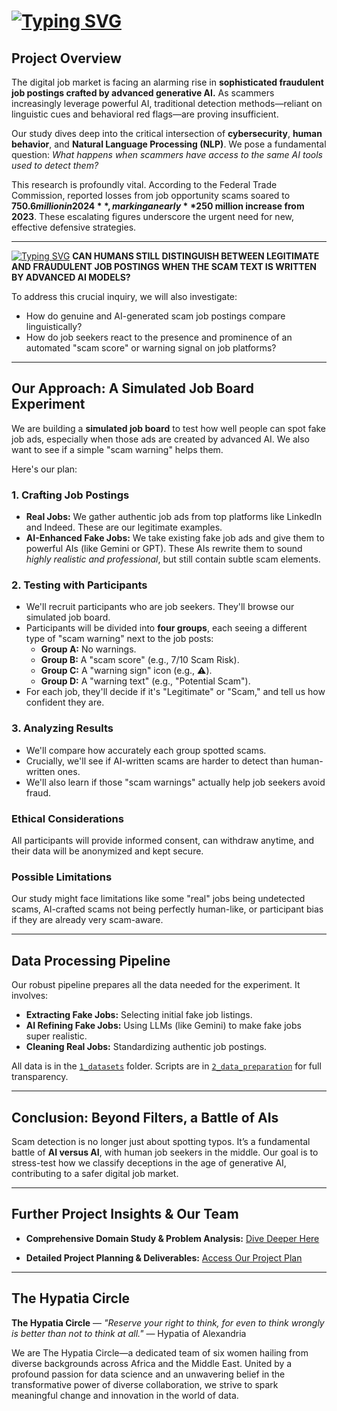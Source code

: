 # [![Typing SVG](https://readme-typing-svg.demolab.com?font=Fira+Code&weight=700&pause=1000&color=CF1F4EFF&width=490&lines=DETECTING+AI-GENERATED+JOB+SCAMS;A+HUMAN+AND+MACHINE+PERSPECTIVE)](https://git.io/typing-svg)

## Project Overview

The digital job market is facing an alarming rise in **sophisticated
fraudulent job postings crafted by advanced generative AI.** As scammers
increasingly leverage powerful AI, traditional detection methods—reliant
on linguistic cues and behavioral red flags—are proving insufficient.

Our study dives deep into the critical intersection of **cybersecurity**,
**human behavior**, and **Natural Language Processing (NLP)**. We pose a
fundamental question: *What happens when scammers have access to the same
AI tools used to detect them?*

This research is profoundly vital. According to the Federal Trade
Commission, reported losses from job opportunity scams soared to
**$750.6 million in 2024**, marking a nearly **$250 million increase from
2023**. These escalating figures underscore the urgent need for new,
effective defensive strategies.

---
[![Typing SVG](https://readme-typing-svg.demolab.com?font=Fira+Code&weight=700&pause=1000&color=CF1F4E&width=435&lines=Research+Question)](https://git.io/typing-svg)
**CAN HUMANS STILL DISTINGUISH BETWEEN LEGITIMATE AND FRAUDULENT JOB POSTINGS**
**WHEN THE SCAM TEXT IS WRITTEN BY ADVANCED AI MODELS?**

To address this crucial inquiry, we will also investigate:

* How do genuine and AI-generated scam job postings compare linguistically?
* How do job seekers react to the presence and prominence of an automated
    "scam score" or warning signal on job platforms?

---

## Our Approach: A Simulated Job Board Experiment

We are building a **simulated job board** to test how well people can spot
fake job ads, especially when those ads are created by advanced AI. We also
want to see if a simple "scam warning" helps them.

Here's our plan:

### **1. Crafting Job Postings**

* **Real Jobs:** We gather authentic job ads from top platforms like
    LinkedIn and Indeed. These are our legitimate examples.
* **AI-Enhanced Fake Jobs:** We take existing fake job ads and give them
    to powerful AIs (like Gemini or GPT). These AIs rewrite them to sound
    *highly realistic and professional*, but still contain subtle scam
    elements.

### **2. Testing with Participants**

* We'll recruit participants who are job seekers. They'll browse our
    simulated job board.
* Participants will be divided into **four groups**, each seeing a
    different type of "scam warning" next to the job posts:
  * **Group A:** No warnings.
  * **Group B:** A "scam score" (e.g., 7/10 Scam Risk).
  * **Group C:** A "warning sign" icon (e.g., ⚠️).
  * **Group D:** A "warning text" (e.g., "Potential Scam").
* For each job, they'll decide if it's "Legitimate" or "Scam," and tell
    us how confident they are.

### **3. Analyzing Results**

* We'll compare how accurately each group spotted scams.
* Crucially, we'll see if AI-written scams are harder to detect than
    human-written ones.
* We'll also learn if those "scam warnings" actually help job seekers avoid
    fraud.

### **Ethical Considerations**

All participants will provide informed consent, can withdraw anytime, and
their data will be anonymized and kept secure.

### **Possible Limitations**

Our study might face limitations like some "real" jobs being undetected
scams, AI-crafted scams not being perfectly human-like, or participant bias
if they are already very scam-aware.

---

## Data Processing Pipeline

Our robust pipeline prepares all the data needed for the experiment. It
involves:

* **Extracting Fake Jobs:** Selecting initial fake job listings.
* **AI Refining Fake Jobs:** Using LLMs (like Gemini) to make fake jobs
    super realistic.
* **Cleaning Real Jobs:** Standardizing authentic job postings.

All data is in the
[`1_datasets`](https://github.com/MIT-Emerging-Talent/ET6-CDSP-group-21-repo/tree/main/1_datasets)
folder. Scripts are in
[`2_data_preparation`](https://github.com/MIT-Emerging-Talent/ET6-CDSP-group-21-repo/tree/main/2_data_preparation)
for full transparency.

---

## Conclusion: Beyond Filters, a Battle of AIs

Scam detection is no longer just about spotting typos. It’s a fundamental
battle of **AI versus AI**, with human job seekers in the middle. Our goal
is to stress-test how we classify deceptions in the age of generative AI,
contributing to a safer digital job market.

---

## Further Project Insights & Our Team

* **Comprehensive Domain Study & Problem Analysis:**
    [Dive Deeper Here](https://github.com/MIT-Emerging-Talent/ET6-CDSP-group-21-repo/tree/main/0_domain_study)

* **Detailed Project Planning & Deliverables:**
    [Access Our Project Plan](https://docs.google.com/document/d/1i1eVjbVNQgU_a4QyH9LMGibSnDSmWRm3lal7s9J1-GM/edit?tab=t.0)

---

## The Hypatia Circle

**The Hypatia Circle** — *"Reserve your right to think, for even to think
wrongly is better than not to think at all."* — Hypatia of Alexandria

We are The Hypatia Circle—a dedicated team of six women hailing from diverse
backgrounds across Africa and the Middle East. United by a profound passion
for data science and an unwavering belief in the transformative power of
diverse collaboration, we strive to spark meaningful change and innovation
in the world of data.
